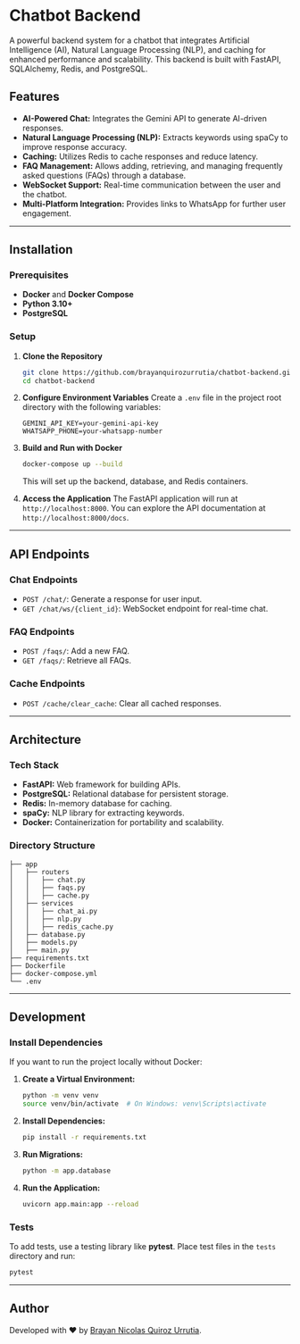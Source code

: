 # Chatbot Backend

A powerful backend system for a chatbot that integrates Artificial Intelligence (AI), Natural Language Processing (NLP), and caching for enhanced performance and scalability. This backend is built with FastAPI, SQLAlchemy, Redis, and PostgreSQL.

## Features

- **AI-Powered Chat:** Integrates the Gemini API to generate AI-driven responses.
- **Natural Language Processing (NLP):** Extracts keywords using spaCy to improve response accuracy.
- **Caching:** Utilizes Redis to cache responses and reduce latency.
- **FAQ Management:** Allows adding, retrieving, and managing frequently asked questions (FAQs) through a database.
- **WebSocket Support:** Real-time communication between the user and the chatbot.
- **Multi-Platform Integration:** Provides links to WhatsApp for further user engagement.

---

## Installation

### Prerequisites

- **Docker** and **Docker Compose**
- **Python 3.10+**
- **PostgreSQL**

### Setup

1. **Clone the Repository**
   ```bash
   git clone https://github.com/brayanquirozurrutia/chatbot-backend.git
   cd chatbot-backend
   ```

2. **Configure Environment Variables**
   Create a `.env` file in the project root directory with the following variables:
   ```env
   GEMINI_API_KEY=your-gemini-api-key
   WHATSAPP_PHONE=your-whatsapp-number
   ```

3. **Build and Run with Docker**
   ```bash
   docker-compose up --build
   ```

   This will set up the backend, database, and Redis containers.

4. **Access the Application**
   The FastAPI application will run at `http://localhost:8000`. You can explore the API documentation at `http://localhost:8000/docs`.

---

## API Endpoints

### Chat Endpoints
- `POST /chat/`: Generate a response for user input.
- `GET /chat/ws/{client_id}`: WebSocket endpoint for real-time chat.

### FAQ Endpoints
- `POST /faqs/`: Add a new FAQ.
- `GET /faqs/`: Retrieve all FAQs.

### Cache Endpoints
- `POST /cache/clear_cache`: Clear all cached responses.

---

## Architecture

### Tech Stack
- **FastAPI:** Web framework for building APIs.
- **PostgreSQL:** Relational database for persistent storage.
- **Redis:** In-memory database for caching.
- **spaCy:** NLP library for extracting keywords.
- **Docker:** Containerization for portability and scalability.

### Directory Structure
```
├── app
│   ├── routers
│   │   ├── chat.py
│   │   ├── faqs.py
│   │   ├── cache.py
│   ├── services
│   │   ├── chat_ai.py
│   │   ├── nlp.py
│   │   ├── redis_cache.py
│   ├── database.py
│   ├── models.py
│   ├── main.py
├── requirements.txt
├── Dockerfile
├── docker-compose.yml
└── .env
```

---

## Development

### Install Dependencies

If you want to run the project locally without Docker:

1. **Create a Virtual Environment:**
   ```bash
   python -m venv venv
   source venv/bin/activate  # On Windows: venv\Scripts\activate
   ```

2. **Install Dependencies:**
   ```bash
   pip install -r requirements.txt
   ```

3. **Run Migrations:**
   ```bash
   python -m app.database
   ```

4. **Run the Application:**
   ```bash
   uvicorn app.main:app --reload
   ```

### Tests

To add tests, use a testing library like **pytest**. Place test files in the `tests` directory and run:

```bash
pytest
```

---

## Author

Developed with ❤️ by [Brayan Nicolas Quiroz Urrutia](https://www.brayanquiroz.cl/).

